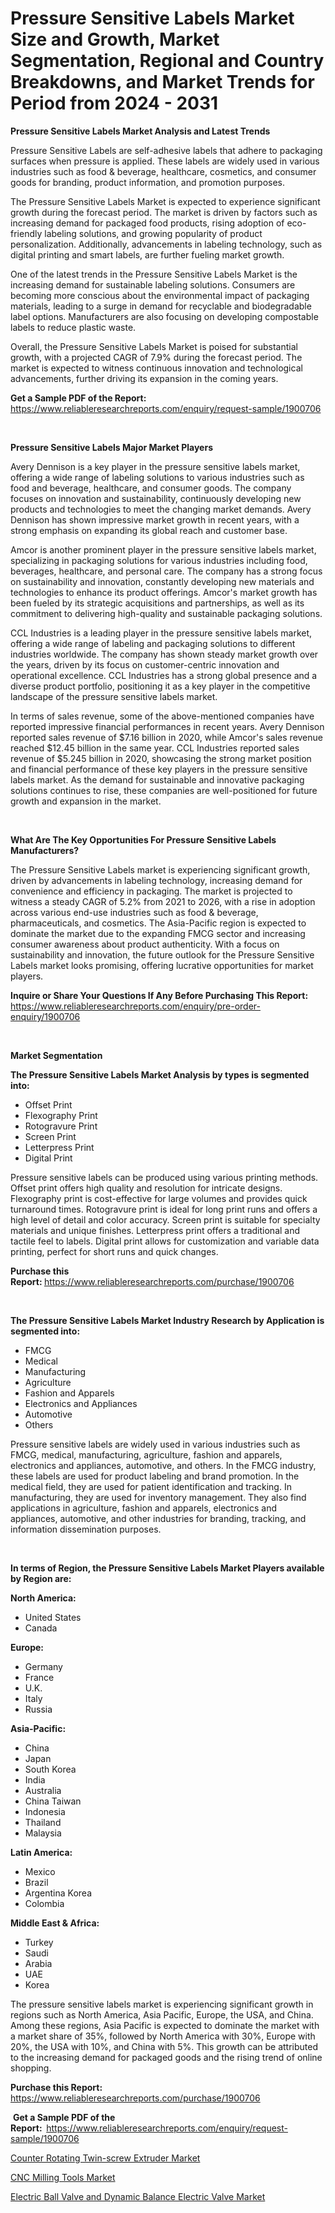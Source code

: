 <p><h1>Pressure Sensitive Labels Market Size and Growth, Market Segmentation, Regional and Country Breakdowns, and Market Trends for Period from 2024 -  2031</h1></p><p><strong>Pressure Sensitive Labels Market Analysis and Latest Trends</strong></p>
<p><p>Pressure Sensitive Labels are self-adhesive labels that adhere to packaging surfaces when pressure is applied. These labels are widely used in various industries such as food & beverage, healthcare, cosmetics, and consumer goods for branding, product information, and promotion purposes.</p><p>The Pressure Sensitive Labels Market is expected to experience significant growth during the forecast period. The market is driven by factors such as increasing demand for packaged food products, rising adoption of eco-friendly labeling solutions, and growing popularity of product personalization. Additionally, advancements in labeling technology, such as digital printing and smart labels, are further fueling market growth.</p><p>One of the latest trends in the Pressure Sensitive Labels Market is the increasing demand for sustainable labeling solutions. Consumers are becoming more conscious about the environmental impact of packaging materials, leading to a surge in demand for recyclable and biodegradable label options. Manufacturers are also focusing on developing compostable labels to reduce plastic waste.</p><p>Overall, the Pressure Sensitive Labels Market is poised for substantial growth, with a projected CAGR of 7.9% during the forecast period. The market is expected to witness continuous innovation and technological advancements, further driving its expansion in the coming years.</p></p>
<p><strong>Get a Sample PDF of the Report:&nbsp;</strong> <a href="https://www.reliableresearchreports.com/enquiry/request-sample/1900706">https://www.reliableresearchreports.com/enquiry/request-sample/1900706</a></p>
<p>&nbsp;</p>
<p><strong>Pressure Sensitive Labels Major Market Players</strong></p>
<p><p>Avery Dennison is a key player in the pressure sensitive labels market, offering a wide range of labeling solutions to various industries such as food and beverage, healthcare, and consumer goods. The company focuses on innovation and sustainability, continuously developing new products and technologies to meet the changing market demands. Avery Dennison has shown impressive market growth in recent years, with a strong emphasis on expanding its global reach and customer base.</p><p>Amcor is another prominent player in the pressure sensitive labels market, specializing in packaging solutions for various industries including food, beverages, healthcare, and personal care. The company has a strong focus on sustainability and innovation, constantly developing new materials and technologies to enhance its product offerings. Amcor's market growth has been fueled by its strategic acquisitions and partnerships, as well as its commitment to delivering high-quality and sustainable packaging solutions.</p><p>CCL Industries is a leading player in the pressure sensitive labels market, offering a wide range of labeling and packaging solutions to different industries worldwide. The company has shown steady market growth over the years, driven by its focus on customer-centric innovation and operational excellence. CCL Industries has a strong global presence and a diverse product portfolio, positioning it as a key player in the competitive landscape of the pressure sensitive labels market.</p><p>In terms of sales revenue, some of the above-mentioned companies have reported impressive financial performances in recent years. Avery Dennison reported sales revenue of $7.16 billion in 2020, while Amcor's sales revenue reached $12.45 billion in the same year. CCL Industries reported sales revenue of $5.245 billion in 2020, showcasing the strong market position and financial performance of these key players in the pressure sensitive labels market. As the demand for sustainable and innovative packaging solutions continues to rise, these companies are well-positioned for future growth and expansion in the market.</p></p>
<p>&nbsp;</p>
<p><strong>What Are The Key Opportunities For Pressure Sensitive Labels Manufacturers?</strong></p>
<p><p>The Pressure Sensitive Labels market is experiencing significant growth, driven by advancements in labeling technology, increasing demand for convenience and efficiency in packaging. The market is projected to witness a steady CAGR of 5.2% from 2021 to 2026, with a rise in adoption across various end-use industries such as food & beverage, pharmaceuticals, and cosmetics. The Asia-Pacific region is expected to dominate the market due to the expanding FMCG sector and increasing consumer awareness about product authenticity. With a focus on sustainability and innovation, the future outlook for the Pressure Sensitive Labels market looks promising, offering lucrative opportunities for market players.</p></p>
<p><strong>Inquire or Share Your Questions If Any Before Purchasing This Report:</strong> <a href="https://www.reliableresearchreports.com/enquiry/pre-order-enquiry/1900706">https://www.reliableresearchreports.com/enquiry/pre-order-enquiry/1900706</a></p>
<p>&nbsp;</p>
<p><strong>Market Segmentation</strong></p>
<p><strong>The Pressure Sensitive Labels Market Analysis by types is segmented into:</strong></p>
<p><ul><li>Offset Print</li><li>Flexography Print</li><li>Rotogravure Print</li><li>Screen Print</li><li>Letterpress Print</li><li>Digital Print</li></ul></p>
<p><p>Pressure sensitive labels can be produced using various printing methods. Offset print offers high quality and resolution for intricate designs. Flexography print is cost-effective for large volumes and provides quick turnaround times. Rotogravure print is ideal for long print runs and offers a high level of detail and color accuracy. Screen print is suitable for specialty materials and unique finishes. Letterpress print offers a traditional and tactile feel to labels. Digital print allows for customization and variable data printing, perfect for short runs and quick changes.</p></p>
<p><strong>Purchase this Report:&nbsp;</strong><a href="https://www.reliableresearchreports.com/purchase/1900706">https://www.reliableresearchreports.com/purchase/1900706</a></p>
<p>&nbsp;</p>
<p><strong>The Pressure Sensitive Labels Market Industry Research by Application is segmented into:</strong></p>
<p><ul><li>FMCG</li><li>Medical</li><li>Manufacturing</li><li>Agriculture</li><li>Fashion and Apparels</li><li>Electronics and Appliances</li><li>Automotive</li><li>Others</li></ul></p>
<p><p>Pressure sensitive labels are widely used in various industries such as FMCG, medical, manufacturing, agriculture, fashion and apparels, electronics and appliances, automotive, and others. In the FMCG industry, these labels are used for product labeling and brand promotion. In the medical field, they are used for patient identification and tracking. In manufacturing, they are used for inventory management. They also find applications in agriculture, fashion and apparels, electronics and appliances, automotive, and other industries for branding, tracking, and information dissemination purposes.</p></p>
<p>&nbsp;</p>
<p><strong>In terms of Region, the Pressure Sensitive Labels Market Players available by Region are:</strong></p>
<p>
    <p> <strong> North America: </strong>
        <ul>
            <li>United States</li>
            <li>Canada</li>
        </ul>
        </p> 
    <p> <strong> Europe: </strong>
        <ul>
            <li>Germany</li>
            <li>France</li>
            <li>U.K.</li>
            <li>Italy</li>
            <li>Russia</li>
        </ul>
        </p> 
    <p> <strong> Asia-Pacific: </strong>
        <ul>
            <li>China</li>
            <li>Japan</li>
            <li>South Korea</li>
            <li>India</li>
            <li>Australia</li>
            <li>China Taiwan</li>
            <li>Indonesia</li>
            <li>Thailand</li>
            <li>Malaysia</li>
        </ul>
        </p> 
    <p> <strong> Latin America: </strong>
        <ul>
            <li>Mexico</li>
            <li>Brazil</li>
            <li>Argentina Korea</li>
            <li>Colombia</li>
        </ul>
        </p> 
    <p> <strong> Middle East & Africa: </strong>
        <ul>
            <li>Turkey</li>
            <li>Saudi</li>
            <li>Arabia</li>
            <li>UAE</li>
            <li>Korea</li>
        </ul>
    </p>
    </p>
<p><p>The pressure sensitive labels market is experiencing significant growth in regions such as North America, Asia Pacific, Europe, the USA, and China. Among these regions, Asia Pacific is expected to dominate the market with a market share of 35%, followed by North America with 30%, Europe with 20%, the USA with 10%, and China with 5%. This growth can be attributed to the increasing demand for packaged goods and the rising trend of online shopping.</p></p>
<p><strong>Purchase this Report: </strong><a href="https://www.reliableresearchreports.com/purchase/1900706">https://www.reliableresearchreports.com/purchase/1900706</a></p>
<p>&nbsp;<strong>Get a Sample PDF of the Report:&nbsp;&nbsp;</strong><a href="https://www.reliableresearchreports.com/enquiry/request-sample/1900706">https://www.reliableresearchreports.com/enquiry/request-sample/1900706</a></p>
<p><strong></strong></p>
<p><p><a href="https://view.publitas.com/reportprime-1/counter-rotating-twin-screw-extruder-market-analysis-examines-its-scope-on-growth-opportunities-and-forecasted-trends-spanning-from-2023-to-2030/">Counter Rotating Twin-screw Extruder Market</a></p><p><a href="https://view.publitas.com/reportprime-1/cnc-milling-tools-market-size-growth-and-forecast-from-2023-2030/">CNC Milling Tools Market</a></p><p><a href="https://view.publitas.com/reportprime-1/electric-ball-valve-and-dynamic-balance-electric-valve-market-size-share-trends-analysis-report-by-material-by-type-by-end-user-by-region-and-segment-forecasts-2023-2030/">Electric Ball Valve and Dynamic Balance Electric Valve Market</a></p></p>